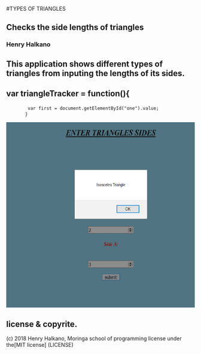 #TYPES OF TRIANGLES
## Checks the side lengths of triangles
### **Henry Halkano**
## This application shows different types of triangles from inputing the lengths of its sides.

## var triangleTracker = function(){
            var first = document.getElementById("one").value;
           }
![](images/s.png)
## license & copyrite.
(c) 2018 Henry Halkano, Moringa school of programming
license under the[MIT license] (LICENSE)
